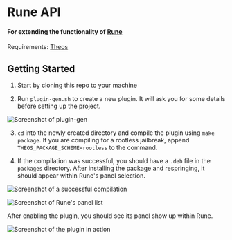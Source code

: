 # Rune API

#### For extending the functionality of [Rune](https://havoc.app/package/rune)

Requirements: [Theos](https://theos.dev/docs/installation)

## Getting Started

1. Start by cloning this repo to your machine

2. Run `plugin-gen.sh` to create a new plugin. It will ask you for some details before setting up the project.

![Screenshot of plugin-gen](https://github.com/iCrazeiOS/RuneAPI/assets/39101269/93ff1fa7-da0e-46ae-b64d-4330e673285b)

3. `cd` into the newly created directory and compile the plugin using `make package`. If you are compiling for a rootless jailbreak, append `THEOS_PACKAGE_SCHEME=rootless` to the command.

4. If the compilation was successful, you should have a `.deb` file in the `packages` directory. After installing the package and respringing, it should appear within Rune's panel selection.

![Screenshot of a successful compilation](https://github.com/iCrazeiOS/RuneAPI/assets/39101269/4b0b714b-6e25-4da9-b0a7-1cb49a16ff71)

![Screenshot of Rune's panel list](https://github.com/iCrazeiOS/RuneAPI/assets/39101269/50aded23-ca76-4864-8b67-0b2840fae036)

After enabling the plugin, you should see its panel show up within Rune.

![Screenshot of the plugin in action](https://github.com/iCrazeiOS/RuneAPI/assets/39101269/638fe62d-3741-4607-b5ab-188d610ffed0)
